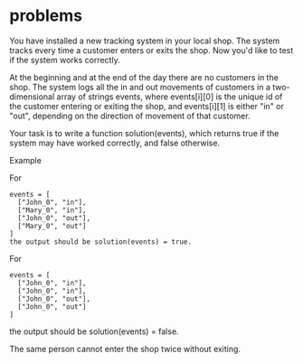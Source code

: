 # problems
You have installed a new tracking system in your local shop. The system tracks every time a customer enters or exits the shop. Now you'd like to test if the system works correctly.

At the beginning and at the end of the day there are no customers in the shop. The system logs all the in and out movements of customers in a two-dimensional array of strings events, where events[i][0] is the unique id of the customer entering or exiting the shop, and events[i][1] is either "in" or "out", depending on the direction of movement of that customer.

Your task is to write a function solution(events), which returns true if the system may have worked correctly, and false otherwise.

Example

For
```
events = [
  ["John_0", "in"],
  ["Mary_0", "in"],
  ["John_0", "out"],
  ["Mary_0", "out"]
]
the output should be solution(events) = true.
```
For
```
events = [
  ["John_0", "in"],
  ["John_0", "in"],
  ["John_0", "out"],
  ["John_0", "out"]
]
```
the output should be solution(events) = false.

The same person cannot enter the shop twice without exiting.
